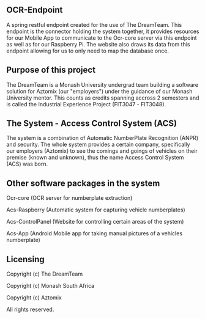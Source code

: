 ## OCR-Endpoint

A spring restful endpoint created for the use of The DreamTeam. This endpoint is the connector holding the system together, it provides resources for our Mobile App to communicate to the Ocr-core server via this endpoint as well as for our Raspberry Pi. The website also draws its data from this endpoint allowing for us to only need to map the database once. 

## Purpose of this project

The DreamTeam is a Monash University undergrad team building a software solution for Aztomix (our "employers") under the guidance of our Monash University mentor. This counts as credits spanning accross 2 semesters and is called the Industrial Experience Project (FIT3047 - FIT3048). 

## The System - Access Control System (ACS)

The system is a combination of Automatic NumberPlate Recognition (ANPR) and security. The whole system provides a certain company, specifically our employers (Aztomix) to see the comings and goings of vehicles on their premise (known and unknown), thus the name Access Control System (ACS) was born.

## Other software packages in the system

Ocr-core (OCR server for numberplate extraction)

Acs-Raspberry (Automatic system for capturing vehicle numberplates)

Acs-ControlPanel (Website for controlling certain areas of the system)

Acs-App (Android Mobile app for taking manual pictures of a vehicles numberplate)


## Licensing

Copyright (c) The DreamTeam

Copyright (c) Monash South Africa

Copyright (c) Aztomix

All rights reserved.

